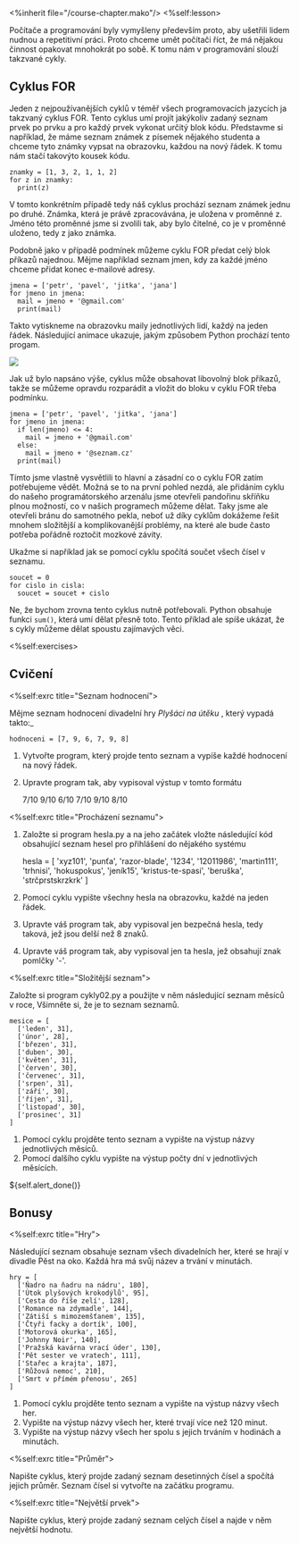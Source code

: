<%inherit file="/course-chapter.mako"/> <%self:lesson>

Počítače a programování byly vymyšleny především proto, aby ušetřili lidem
nudnou a repetitivní práci. Proto chceme umět počítači říct, že má nějakou
činnost opakovat mnohokrát po sobě. K tomu nám v programování slouží takzvané
cykly.

## Cyklus FOR

Jeden z nejpoužívanějších cyklů v téměř všech programovacích jazycích ja
takzvaný cyklus FOR. Tento cyklus umí projít jakýkoliv zadaný seznam prvek po
prvku a pro každý prvek vykonat určitý blok kódu. Představme si například, že
máme seznam známek z písemek nějakého studenta a chceme tyto známky vypsat na
obrazovku, každou na nový řádek. K tomu nám stačí takovýto kousek kódu.

    
    
    znamky = [1, 3, 2, 1, 1, 2]
    for z in znamky:
      print(z)

V tomto konkrétním případě tedy náš cyklus prochází seznam známek jednu po
druhé. Známka, která je právě zpracovávána, je uložena v proměnné z. Jméno
této proměnné jsme si zvolili tak, aby bylo čitelné, co je v proměnné uloženo,
tedy z jako známka.

Podobně jako v případě podmínek můžeme cyklu FOR předat celý blok příkazů
najednou. Mějme například seznam jmen, kdy za každé jméno chceme přidat konec
e-mailové adresy.

    
    
    jmena = ['petr', 'pavel', 'jitka', 'jana']
    for jmeno in jmena:
      mail = jmeno + '@gmail.com'	
      print(mail)

Takto vytiskneme na obrazovku maily jednotlivých lidí, každý na jeden řádek.
Následující animace ukazuje, jakým způsobem Python prochází tento progam.

![](/img/intro-to-progr/for-cycle.gif)

Jak už bylo napsáno výše, cyklus může obsahovat libovolný blok příkazů, takže
se můžeme opravdu rozparádit a vložit do bloku v cyklu FOR třeba podmínku.

    
    
    jmena = ['petr', 'pavel', 'jitka', 'jana']
    for jmeno in jmena:
      if len(jmeno) <= 4:
        mail = jmeno + '@gmail.com'
      else:
        mail = jmeno + '@seznam.cz'
      print(mail)

Tímto jsme vlastně vysvětlili to hlavní a zásadní co o cyklu FOR zatím
potřebujeme vědět. Možná se to na první pohled nezdá, ale přidáním cyklu do
našeho programátorského arzenálu jsme otevřeli pandořinu skříňku plnou
možností, co v našich programech můžeme dělat. Taky jsme ale otevřeli bránu do
samotného pekla, neboť už díky cyklům dokážeme řešit mnohem složitější a
komplikovanější problémy, na které ale bude často potřeba pořádně roztočit
mozkové závity.

Ukažme si například jak se pomocí cyklu spočítá součet všech čísel v seznamu.

    
    
    soucet = 0
    for cislo in cisla:
      soucet = soucet + cislo

Ne, že bychom zrovna tento cyklus nutně potřebovali. Python obsahuje funkci
`sum()`, která umí dělat přesně toto. Tento příklad ale spíše ukázat, že s
cykly můžeme dělat spoustu zajímavých věci.

<%self:exercises>

## Cvičení

<%self:exrc title="Seznam hodnocení">

Mějme seznam hodnocení divadelní hry _Plyšáci na útěku_ , který vypadá takto:_

    
    
    hodnoceni = [7, 9, 6, 7, 9, 8]

  1. Vytvořte program, který projde tento seznam a vypíše každé hodnocení na nový řádek.
  2. Upravte program tak, aby vypisoval výstup v tomto formátu
    
        7/10
    9/10
    6/10
    7/10
    9/10
    8/10

<%self:exrc title="Procházení seznamu">

  1. Založte si program hesla.py a na jeho začátek vložte následující kód obsahující seznam hesel pro přihlášení do nějakého systému
    
        hesla = [
      'xyz101',
      'punťa',
      'razor-blade',
      '1234',
      '12011986',
      'martin111',
      'trhnisi',
      'hokuspokus',
      'jeník15',
      'kristus-te-spasi',
      'beruška',
      'strčprstskrzkrk'
    ]

  2. Pomocí cyklu vypište všechny hesla na obrazovku, každé na jeden řádek.
  3. Upravte váš program tak, aby vypisoval jen bezpečná hesla, tedy taková, jež jsou delší než 8 znaků.
  4. Upravte váš program tak, aby vypisoval jen ta hesla, jež obsahují znak pomlčky '-'.

<%self:exrc title="Složitější seznam">

Založte si program cykly02.py a použijte v něm následující seznam měsíců v
roce, Všimněte si, že je to seznam seznamů.

    
    
    mesice = [
      ['leden', 31],
      ['únor', 28],
      ['březen', 31],
      ['duben', 30],
      ['květen', 31],
      ['červen', 30],
      ['červenec', 31],
      ['srpen', 31],
      ['září', 30],
      ['říjen', 31],
      ['listopad', 30],
      ['prosinec', 31]
    ]

  1. Pomocí cyklu projděte tento seznam a vypište na výstup názvy jednotlivých měsíců.
  2. Pomocí dalšího cyklu vypište na výstup počty dní v jednotlivých měsících. 

${self.alert_done()}

## Bonusy

<%self:exrc title="Hry">

Následující seznam obsahuje seznam všech divadelních her, které se hrají v
divadle Pěst na oko. Každá hra má svůj název a trvání v minutách.

    
    
    hry = [
      ['Ňadro na ňadru na nádru', 180],
      ['Útok plyšových krokodýlů', 95],
      ['Cesta do říše zelí', 128],
      ['Romance na zdymadle', 144],
      ['Zátiší s mimozemšťanem', 135],
      ['Čtyři facky a dortík', 100],
      ['Motorová okurka', 165],
      ['Johnny Noir', 140],
      ['Pražská kavárna vrací úder', 130],
      ['Pět sester ve vratech', 111],
      ['Stařec a krajta', 187],
      ['Růžová nemoc', 210],
      ['Smrt v přímém přenosu', 265]
    ]

  1. Pomocí cyklu projděte tento seznam a vypište na výstup názvy všech her.
  2. Vypište na výstup názvy všech her, které trvají více než 120 minut.
  3. Vypište na výstup názvy všech her spolu s jejich trváním v hodinách a minutách.

<%self:exrc title="Průměr">

Napište cyklus, který projde zadaný seznam desetinných čísel a spočítá jejich
průměr. Seznam čísel si vytvořte na začátku programu.

<%self:exrc title="Největší prvek">

Napište cyklus, který projde zadaný seznam celých čísel a najde v něm největší
hodnotu.

